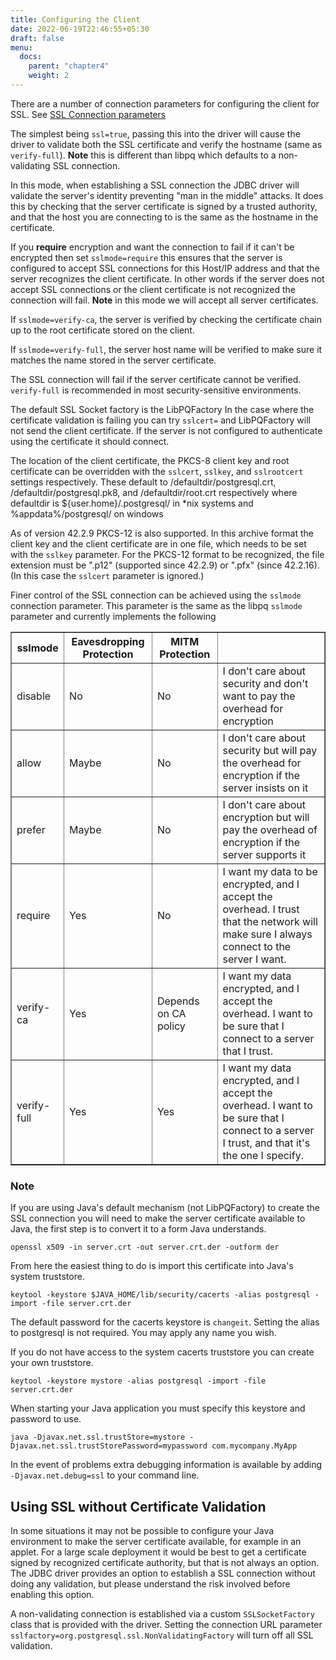 ```yaml
---
title: Configuring the Client
date: 2022-06-19T22:46:55+05:30
draft: false
menu:
  docs:
    parent: "chapter4"
    weight: 2
---
```


There are a number of connection parameters for configuring the client for SSL. See [SSL Connection parameters](connect.html#ssl)

The simplest being `ssl=true`, passing this into the driver will cause the driver to validate both
the SSL certificate and verify the hostname (same as `verify-full`). **Note** this is different than
libpq which defaults to a non-validating SSL connection.

In this mode, when establishing a SSL connection the JDBC driver will validate the server's
identity preventing "man in the middle" attacks. It does this by checking that the server
certificate is signed by a trusted authority, and that the host you are connecting to is the
same as the hostname in the certificate.

If you **require** encryption and want the connection to fail if it can't be encrypted then set
`sslmode=require` this ensures that the server is configured to accept SSL connections for this
Host/IP address and that the server recognizes the client certificate. In other words if the server
does not accept SSL connections or the client certificate is not recognized the connection will fail.
**Note** in this mode we will accept all server certificates.

If `sslmode=verify-ca`, the server is verified by checking the certificate chain up to the root
certificate stored on the client.

If `sslmode=verify-full`, the server host name will be verified to make sure it matches the name
stored in the server certificate.

The SSL connection will fail if the server certificate cannot be verified. `verify-full` is recommended
in most security-sensitive environments.

The default SSL Socket factory is the LibPQFactory
In the case where the certificate validation is failing you can try `sslcert=` and LibPQFactory will
not send the client certificate. If the server is not configured to authenticate using the certificate
it should connect.

The location of the client certificate, the PKCS-8 client key and root certificate can be overridden with the
`sslcert`, `sslkey`, and `sslrootcert` settings respectively. These default to /defaultdir/postgresql.crt,
/defaultdir/postgresql.pk8, and /defaultdir/root.crt respectively where defaultdir is
${user.home}/.postgresql/ in *nix systems and %appdata%/postgresql/ on windows

As of version 42.2.9 PKCS-12 is also supported. In this archive format the client key and the client
certificate are in one file, which needs to be set with the `sslkey` parameter. For the PKCS-12 format
to be recognized, the file extension must be ".p12" (supported since 42.2.9) or ".pfx" (since 42.2.16).
(In this case the `sslcert` parameter is ignored.)

Finer control of the SSL connection can be achieved using the `sslmode` connection parameter.
This parameter is the same as the libpq `sslmode` parameter and currently implements the
following

<div class="tblBasic">
<table class="tblBasicWhite" border="1" summary="SSL Mode Descriptions" cellspacing="0" cellpadding="0">
<thead>
<tr>
  <th>sslmode</th><th>Eavesdropping Protection</th><th> MITM Protection</th><th/>
</tr>
</thead>
<tr>
  <td>disable</td><td>No</td><td>No</td><td>I don't care about security and don't want to pay the overhead for encryption</td>
</tr>
<tr>
  <td>allow</td><td>Maybe</td><td>No</td><td>I don't care about security but will pay the overhead for encryption if the server insists on it</td>
</tr>
<tr>
  <td>prefer</td><td>Maybe</td><td>No</td><td>I don't care about encryption but will pay the overhead of encryption if the server supports it</td>
</tr>
<tr>
  <td>require</td><td>Yes</td><td>No</td><td>I want my data to be encrypted, and I accept the overhead. I trust that the network will make sure I always connect to the server I want.</td>
</tr>
<tr>
  <td>verify-ca</td><td>Yes</td><td>Depends on CA policy</td><td>I want my data encrypted, and I accept the overhead. I want to be sure that I connect to a server that I trust.</td>
</tr>
<tr>
  <td>verify-full</td><td>Yes</td><td>Yes</td><td>I want my data encrypted, and I accept the overhead. I want to be sure that I connect to a server I trust, and that it's the one I specify.</td>
</tr>
</table>
</div>


### Note

If you are using Java's default mechanism (not LibPQFactory) to create the SSL connection you will
need to make the server certificate available to Java, the first step is to convert
it to a form Java understands.

`openssl x509 -in server.crt -out server.crt.der -outform der`

From here the easiest thing to do is import this certificate into Java's system
truststore.

`keytool -keystore $JAVA_HOME/lib/security/cacerts -alias postgresql -import -file server.crt.der`

The default password for the cacerts keystore is `changeit`. Setting the alias to postgresql
is not required.  You may apply any name you wish.

If you do not have access to the system cacerts truststore you can create your
own truststore.

`keytool -keystore mystore -alias postgresql -import -file server.crt.der`

When starting your Java application you must specify this keystore and password
to use.

`java -Djavax.net.ssl.trustStore=mystore -Djavax.net.ssl.trustStorePassword=mypassword com.mycompany.MyApp`

In the event of problems extra debugging information is available by adding
`-Djavax.net.debug=ssl` to your command line.

<a name="nonvalidating"></a>
## Using SSL without Certificate Validation

In some situations it may not be possible to configure your Java environment to
make the server certificate available, for example in an applet.  For a large
scale deployment it would be best to get a certificate signed by recognized
certificate authority, but that is not always an option.  The JDBC driver provides
an option to establish a SSL connection without doing any validation, but please
understand the risk involved before enabling this option.

A non-validating connection is established via a custom `SSLSocketFactory` class that is provided
with the driver. Setting the connection URL parameter `sslfactory=org.postgresql.ssl.NonValidatingFactory`
will turn off all SSL validation.
